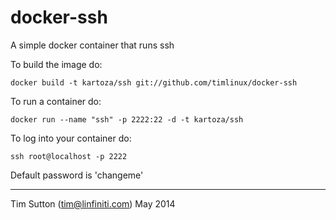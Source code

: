 docker-ssh
==========

A simple docker container that runs ssh

To build the image do:

```
docker build -t kartoza/ssh git://github.com/timlinux/docker-ssh
```

To run a container do:

```
docker run --name "ssh" -p 2222:22 -d -t kartoza/ssh
```

To log into your container do:

```
ssh root@localhost -p 2222
```

Default password is 'changeme'

-----------

Tim Sutton (tim@linfiniti.com)
May 2014

